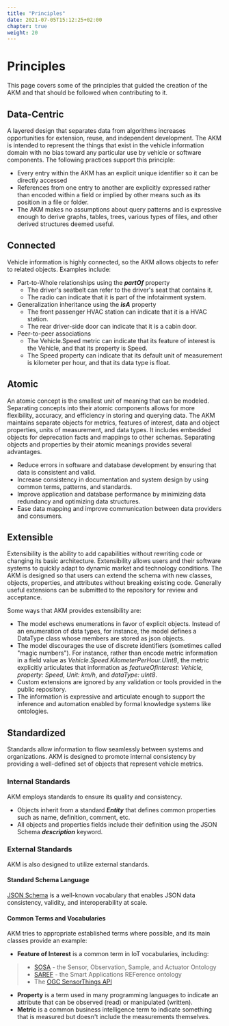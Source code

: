 ```yaml
---
title: "Principles"
date: 2021-07-05T15:12:25+02:00
chapter: true
weight: 20
---
```


# Principles

This page covers some of the principles that guided the creation of the AKM and that should be followed when contributing to it.


## Data-Centric
A layered design that separates data from algorithms increases opportunities for extension, reuse, and independent development.  The AKM is intended to represent the things that exist in the vehicle information domain with no bias toward any particular use by vehicle or software components. The following practices support this principle:
- Every entry within the AKM has an explicit unique identifier so it can be directly accessed
- References from one entry to another are explicitly expressed rather than encoded within a field or implied by other means such as its position in a file or folder.
- The AKM makes no assumptions about query patterns and is expressive enough to derive graphs, tables, trees, various types of files, and other derived structures deemed useful.

## Connected 
Vehicle information is highly connected, so the AKM allows objects to refer to related objects.  Examples include:
- Part-to-Whole relationships using the ***partOf*** property
  - The driver's seatbelt can refer to the driver's seat that contains it.
  - The radio can indicate that it is part of the infotainment system.
- Generalization inheritance using the ***isA*** property
  - The front passenger HVAC station can indicate that it is a HVAC station.
  - The rear driver-side door can indicate that it is a cabin door.
- Peer-to-peer associations
  - The Vehicle.Speed metric can indicate that its feature of interest is the Vehicle, and that its property is Speed.
  - The Speed property can indicate that its default unit of measurement is kilometer per hour, and that its data type is float.

## Atomic
An atomic concept is the smallest unit of meaning that can be modeled.   Separating concepts into their atomic components allows for more flexibility, accuracy, and efficiency in storing and querying data.  The AKM maintains separate objects for metrics, features of interest, data and object properties, units of measurement, and data types.  It includes embedded objects for deprecation facts and mappings to other schemas.  Separating objects and properties by their atomic meanings provides several advantages.

- Reduce errors in software and database development by ensuring that data is consistent and valid.
- Increase consistency in documentation and system design by using common terms, patterns, and standards.
- Improve application and database performance by minimizing data redundancy and optimizing data structures.
- Ease data mapping and improve communication between data providers and consumers.

## Extensible
Extensibility is the ability to add capabilities without rewriting code or changing its basic architecture.   Extensibility allows users and their software systems to quickly adapt to dynamic market and technology conditions.  The AKM is designed so that users can extend the schema with new classes, objects, properties, and attributes without breaking existing code.  Generally useful extensions can be submitted to the repository for review and acceptance. 

Some ways that AKM provides extensibility are:
- The model eschews enumerations in favor of explicit objects.  Instead of an enumeration of data types, for instance, the model defines a DataType class whose members are stored as json objects.
- The model discourages the use of discrete identifiers (sometimes called "magic numbers").  For instance, rather than encode metric information in a field value as *Vehicle.Speed.KilometerPerHour.UInt8*, the metric explicitly articulates that information as *featureOfinterest: Vehicle, property: Speed, Unit: km/h*, and *dataType: uInt8*.
- Custom extensions are ignored by any validation or tools provided in the public repository.
- The information is expressive and articulate enough to support the inference and automation enabled by formal knowledge systems like ontologies.

## Standardized
Standards allow information to flow seamlessly between systems and organizations.  AKM is designed to promote internal consistency by providing a well-defined set of objects that represent vehicle metrics.  
### Internal Standards
AKM employs standards to ensure its quality and consistency.

- Objects inherit from a standard ***Entity*** that defines common properties such as name, definition, comment, etc.
- All objects and properties fields include their definition using the JSON Schema ***description*** keyword.
### External Standards
AKM is also designed to utilize external standards.
#### Standard Schema Language
[JSON Schema](https://json-schema.org/)  is a well-known vocabulary that enables JSON data consistency, validity, and interoperability at scale.
#### Common Terms and Vocabularies
AKM tries to appropriate established terms where possible, and its main classes provide an example:
- **Feature of Interest** is a common term in IoT vocabularies, including:
 >- [SOSA](https://www.w3.org/TR/vocab-ssn/) - the Sensor, Observation, Sample, and Actuator Ontology
 >- [SAREF](https://saref.etsi.org/core/v3.1.1/) - the Smart Applications REFerence ontology
 >- The [OGC SensorThings API](https://www.ogc.org/standard/sensorthings/)
 >
- **Property** is a term used in many programming languages to indicate an attribute that can be observed (read) or manipulated (written).
- **Metric** is a common business intelligence term to indicate something that is measured but doesn't include the measurements themselves.
